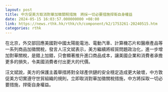 ```yaml
---
layout: post
title: 中方促美方取消對華加徵關稅措施　將採一切必要措施捍衛自身權益
date: 2024-05-15 16:03:57.000000000 +08:00
link: https://news.rthk.hk/rthk/ch/component/k2/1753261-20240515.htm
categories: rthk
---
```


在北京，外交部回應美國對中國太陽能電池、電動汽車、計算機芯片和醫療產品等一系列商品加徵關稅，發言人汪文斌表示，美方繼續將經貿問題政治化，進一步增加對華關稅，是錯上加錯，只會顯著推升進口商品成本，讓美國企業和消費者承擔更多的損失，令美國消費者付出更大的代價。

汪文斌說，美方的保護主義舉措將對全球產供鏈的安全穩定造成更大破壞，中方敦促美方切實遵守世貿組織的規則，立即取消對華加徵關稅措施，中方將採取一切必要措施，捍衛自身權益。
